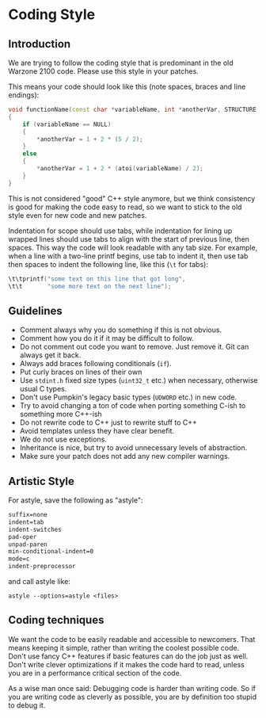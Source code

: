 # Coding Style

## Introduction

We are trying to follow the coding style that is predominant in the old Warzone 2100 code.
Please use this style in your patches.

This means your code should look like this (note spaces, braces and line endings):

```cpp
void functionName(const char *variableName, int *anotherVar, STRUCTURE *psStruct)
{
	if (variableName == NULL)
	{
		*anotherVar = 1 + 2 * (5 / 2);
	}
	else
	{
		*anotherVar = 1 + 2 * (atoi(variableName) / 2);
	}
}
```

This is not considered "good" C++ style anymore, but we think consistency is good
for making the code easy to read, so we want to stick to the old style even for new
code and new patches.

Indentation for scope should use tabs, while indentation for lining up wrapped lines
should use tabs to align with the start of previous line, then spaces. This way the
code will look readable with any tab size. For example, when a line with a two-line
printf begins, use tab to indent it, then use tab then spaces to indent the following
line, like this (`\t` for tabs):

```cpp
\t\tprintf("some text on this line that got long",
\t\t       "some more text on the next line");
```

## Guidelines

 * Comment always why you do something if this is not obvious.
 * Comment how you do it if it may be difficult to follow.
 * Do not comment out code you want to remove. Just remove it. Git can always get it back.
 * Always add braces following conditionals (`if`).
 * Put curly braces on lines of their own
 * Use `stdint.h` fixed size types (`uint32_t` etc.) when necessary, otherwise usual C types.
 * Don't use Pumpkin's legacy basic types (`UDWORD` etc.) in new code.
 * Try to avoid changing a ton of code when porting something C-ish to something more C++-ish
 * Do not rewrite code to C++ just to rewrite stuff to C++
 * Avoid templates unless they have clear benefit.
 * We do not use exceptions.
 * Inheritance is nice, but try to avoid unnecessary levels of abstraction.
 * Make sure your patch does not add any new compiler warnings.

## Artistic Style

For astyle, save the following as "astyle":

```txt
suffix=none
indent=tab
indent-switches
pad-oper
unpad-paren
min-conditional-indent=0
mode=c
indent-preprocessor
```

and call astyle like:

```shell
astyle --options=astyle <files>
```

## Coding techniques

We want the code to be easily readable and accessible to newcomers. That means
keeping it simple, rather than writing the coolest possible code. Don't use
fancy C++ features if basic features can do the job just as well. Don't write
clever optimizations if it makes the code hard to read, unless you are in a
performance critical section of the code.

As a wise man once said: Debugging code is harder than writing code. So if you
are writing code as cleverly as possible, you are by definition too stupid to
debug it.
